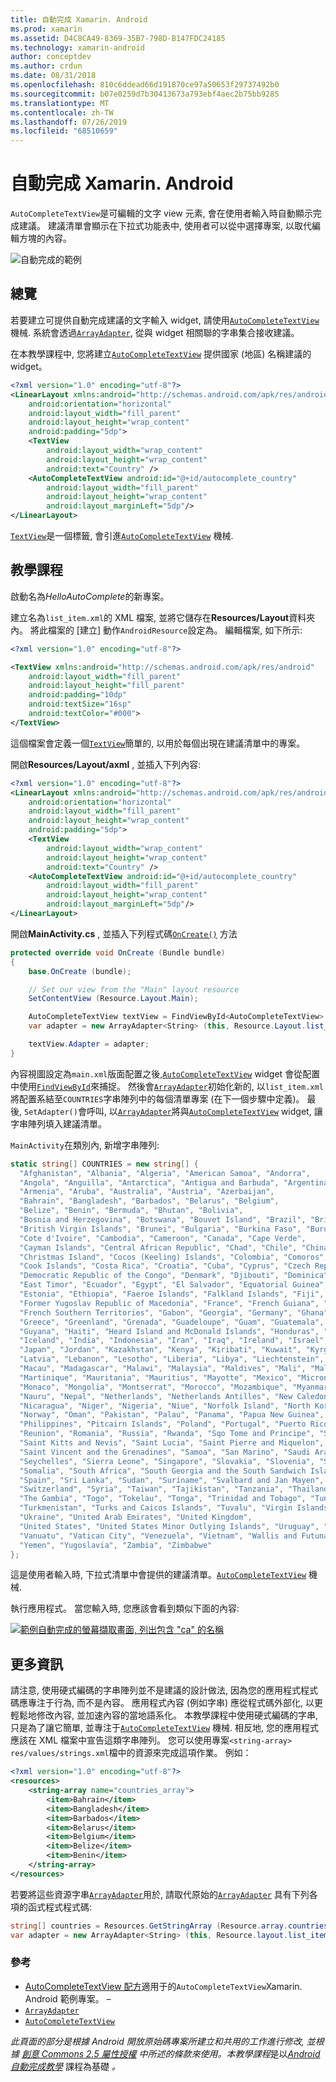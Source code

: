 ```yaml
---
title: 自動完成 Xamarin. Android
ms.prod: xamarin
ms.assetid: D4C8CA49-8369-35B7-798D-B147FDC24185
ms.technology: xamarin-android
author: conceptdev
ms.author: crdun
ms.date: 08/31/2018
ms.openlocfilehash: 810c6ddead66d191870ce97a50653f29737492b0
ms.sourcegitcommit: b07e0259d7b30413673a793ebf4aec2b75bb9285
ms.translationtype: MT
ms.contentlocale: zh-TW
ms.lasthandoff: 07/26/2019
ms.locfileid: "68510659"
---
```

# <a name="auto-complete-for-xamarinandroid"></a>自動完成 Xamarin. Android

`AutoCompleteTextView`是可編輯的文字 view 元素, 會在使用者輸入時自動顯示完成建議。 建議清單會顯示在下拉式功能表中, 使用者可以從中選擇專案, 以取代編輯方塊的內容。

![自動完成的範例](images/auto-complete.png)

## <a name="overview"></a>總覽

若要建立可提供自動完成建議的文字輸入 widget, 請使用[`AutoCompleteTextView`](xref:Android.Widget.AutoCompleteTextView)
機械. 系統會透過[`ArrayAdapter`](xref:Android.Widget.ArrayAdapter), 從與 widget 相關聯的字串集合接收建議。

在本教學課程中, 您將建立[`AutoCompleteTextView`](xref:Android.Widget.AutoCompleteTextView)
提供國家 (地區) 名稱建議的 widget。

```xml
<?xml version="1.0" encoding="utf-8"?>
<LinearLayout xmlns:android="http://schemas.android.com/apk/res/android"
    android:orientation="horizontal"
    android:layout_width="fill_parent"
    android:layout_height="wrap_content"
    android:padding="5dp">
    <TextView
        android:layout_width="wrap_content"
        android:layout_height="wrap_content"
        android:text="Country" />
    <AutoCompleteTextView android:id="@+id/autocomplete_country"
        android:layout_width="fill_parent"
        android:layout_height="wrap_content"
        android:layout_marginLeft="5dp"/>
</LinearLayout>
```

[`TextView`](xref:Android.Widget.TextView)是一個標籤, 會引進[`AutoCompleteTextView`](xref:Android.Widget.AutoCompleteTextView)
機械.


## <a name="tutorial"></a>教學課程

啟動名為*HelloAutoComplete*的新專案。

建立名為`list_item.xml`的 XML 檔案, 並將它儲存在**Resources/Layout**資料夾內。 將此檔案的 [建立] 動作`AndroidResource`設定為。 編輯檔案, 如下所示:

```xml
<?xml version="1.0" encoding="utf-8"?>

<TextView xmlns:android="http://schemas.android.com/apk/res/android"
    android:layout_width="fill_parent"
    android:layout_height="fill_parent"
    android:padding="10dp"
    android:textSize="16sp"
    android:textColor="#000">
</TextView> 
```

這個檔案會定義一個[`TextView`](xref:Android.Widget.TextView)簡單的, 以用於每個出現在建議清單中的專案。

開啟**Resources/Layout/axml** , 並插入下列內容:

```xml
<?xml version="1.0" encoding="utf-8"?>
<LinearLayout xmlns:android="http://schemas.android.com/apk/res/android"
    android:orientation="horizontal"
    android:layout_width="fill_parent"
    android:layout_height="wrap_content"
    android:padding="5dp">
    <TextView
        android:layout_width="wrap_content"
        android:layout_height="wrap_content"
        android:text="Country" />
    <AutoCompleteTextView android:id="@+id/autocomplete_country"
        android:layout_width="fill_parent"
        android:layout_height="wrap_content"
        android:layout_marginLeft="5dp"/>
</LinearLayout>
```

開啟**MainActivity.cs** , 並插入下列程式碼[`OnCreate()`](xref:Android.App.Activity.OnCreate*)
方法

```csharp
protected override void OnCreate (Bundle bundle)
{
    base.OnCreate (bundle);

    // Set our view from the "Main" layout resource
    SetContentView (Resource.Layout.Main);

    AutoCompleteTextView textView = FindViewById<AutoCompleteTextView> (Resource.Id.autocomplete_country);
    var adapter = new ArrayAdapter<String> (this, Resource.Layout.list_item, COUNTRIES);

    textView.Adapter = adapter;
}
```

內容視圖設定為`main.xml`版面配置之後,[`AutoCompleteTextView`](xref:Android.Widget.AutoCompleteTextView)
widget 會從配置中使用[`FindViewById`](xref:Android.App.Activity.FindViewById*)來捕捉。 然後會[`ArrayAdapter`](xref:Android.Widget.ArrayAdapter)初始化新的, 以`list_item.xml`將配置系結至`COUNTRIES`字串陣列中的每個清單專案 (在下一個步驟中定義)。 最後, `SetAdapter()`會呼叫, 以[`ArrayAdapter`](xref:Android.Widget.ArrayAdapter)將與[`AutoCompleteTextView`](xref:Android.Widget.AutoCompleteTextView)
widget, 讓字串陣列填入建議清單。

`MainActivity`在類別內, 新增字串陣列:

```csharp
static string[] COUNTRIES = new string[] {
  "Afghanistan", "Albania", "Algeria", "American Samoa", "Andorra",
  "Angola", "Anguilla", "Antarctica", "Antigua and Barbuda", "Argentina",
  "Armenia", "Aruba", "Australia", "Austria", "Azerbaijan",
  "Bahrain", "Bangladesh", "Barbados", "Belarus", "Belgium",
  "Belize", "Benin", "Bermuda", "Bhutan", "Bolivia",
  "Bosnia and Herzegovina", "Botswana", "Bouvet Island", "Brazil", "British Indian Ocean Territory",
  "British Virgin Islands", "Brunei", "Bulgaria", "Burkina Faso", "Burundi",
  "Cote d'Ivoire", "Cambodia", "Cameroon", "Canada", "Cape Verde",
  "Cayman Islands", "Central African Republic", "Chad", "Chile", "China",
  "Christmas Island", "Cocos (Keeling) Islands", "Colombia", "Comoros", "Congo",
  "Cook Islands", "Costa Rica", "Croatia", "Cuba", "Cyprus", "Czech Republic",
  "Democratic Republic of the Congo", "Denmark", "Djibouti", "Dominica", "Dominican Republic",
  "East Timor", "Ecuador", "Egypt", "El Salvador", "Equatorial Guinea", "Eritrea",
  "Estonia", "Ethiopia", "Faeroe Islands", "Falkland Islands", "Fiji", "Finland",
  "Former Yugoslav Republic of Macedonia", "France", "French Guiana", "French Polynesia",
  "French Southern Territories", "Gabon", "Georgia", "Germany", "Ghana", "Gibraltar",
  "Greece", "Greenland", "Grenada", "Guadeloupe", "Guam", "Guatemala", "Guinea", "Guinea-Bissau",
  "Guyana", "Haiti", "Heard Island and McDonald Islands", "Honduras", "Hong Kong", "Hungary",
  "Iceland", "India", "Indonesia", "Iran", "Iraq", "Ireland", "Israel", "Italy", "Jamaica",
  "Japan", "Jordan", "Kazakhstan", "Kenya", "Kiribati", "Kuwait", "Kyrgyzstan", "Laos",
  "Latvia", "Lebanon", "Lesotho", "Liberia", "Libya", "Liechtenstein", "Lithuania", "Luxembourg",
  "Macau", "Madagascar", "Malawi", "Malaysia", "Maldives", "Mali", "Malta", "Marshall Islands",
  "Martinique", "Mauritania", "Mauritius", "Mayotte", "Mexico", "Micronesia", "Moldova",
  "Monaco", "Mongolia", "Montserrat", "Morocco", "Mozambique", "Myanmar", "Namibia",
  "Nauru", "Nepal", "Netherlands", "Netherlands Antilles", "New Caledonia", "New Zealand",
  "Nicaragua", "Niger", "Nigeria", "Niue", "Norfolk Island", "North Korea", "Northern Marianas",
  "Norway", "Oman", "Pakistan", "Palau", "Panama", "Papua New Guinea", "Paraguay", "Peru",
  "Philippines", "Pitcairn Islands", "Poland", "Portugal", "Puerto Rico", "Qatar",
  "Reunion", "Romania", "Russia", "Rwanda", "Sqo Tome and Principe", "Saint Helena",
  "Saint Kitts and Nevis", "Saint Lucia", "Saint Pierre and Miquelon",
  "Saint Vincent and the Grenadines", "Samoa", "San Marino", "Saudi Arabia", "Senegal",
  "Seychelles", "Sierra Leone", "Singapore", "Slovakia", "Slovenia", "Solomon Islands",
  "Somalia", "South Africa", "South Georgia and the South Sandwich Islands", "South Korea",
  "Spain", "Sri Lanka", "Sudan", "Suriname", "Svalbard and Jan Mayen", "Swaziland", "Sweden",
  "Switzerland", "Syria", "Taiwan", "Tajikistan", "Tanzania", "Thailand", "The Bahamas",
  "The Gambia", "Togo", "Tokelau", "Tonga", "Trinidad and Tobago", "Tunisia", "Turkey",
  "Turkmenistan", "Turks and Caicos Islands", "Tuvalu", "Virgin Islands", "Uganda",
  "Ukraine", "United Arab Emirates", "United Kingdom",
  "United States", "United States Minor Outlying Islands", "Uruguay", "Uzbekistan",
  "Vanuatu", "Vatican City", "Venezuela", "Vietnam", "Wallis and Futuna", "Western Sahara",
  "Yemen", "Yugoslavia", "Zambia", "Zimbabwe"
};
```

這是使用者輸入時, 下拉式清單中會提供的建議清單。[`AutoCompleteTextView`](xref:Android.Widget.AutoCompleteTextView)
機械.

執行應用程式。 當您輸入時, 您應該會看到類似下面的內容:

[![範例自動完成的螢幕擷取畫面, 列出包含 "ca" 的名稱](auto-complete-images/helloautocomplete.png)](auto-complete-images/helloautocomplete.png#lightbox)



## <a name="more-information"></a>更多資訊

請注意, 使用硬式編碼的字串陣列並不是建議的設計做法, 因為您的應用程式程式碼應專注于行為, 而不是內容。 應用程式內容 (例如字串) 應從程式碼外部化, 以更輕鬆地修改內容, 並加速內容的當地語系化。 本教學課程中使用硬式編碼的字串, 只是為了讓它簡單, 並專注于[`AutoCompleteTextView`](xref:Android.Widget.AutoCompleteTextView)
機械. 相反地, 您的應用程式應該在 XML 檔案中宣告這類字串陣列。 您可以使用專案`<string-array>` `res/values/strings.xml`檔中的資源來完成這項作業。 例如：

```xml
<?xml version="1.0" encoding="utf-8"?>
<resources>
    <string-array name="countries_array">
        <item>Bahrain</item>
        <item>Bangladesh</item>
        <item>Barbados</item>
        <item>Belarus</item>
        <item>Belgium</item>
        <item>Belize</item>
        <item>Benin</item>
    </string-array>
</resources>
```

若要將這些資源字串[`ArrayAdapter`](xref:Android.Widget.ArrayAdapter)用於, 請取代原始的[`ArrayAdapter`](xref:Android.Widget.ArrayAdapter)
具有下列各項的函式程式程式碼:

```csharp
string[] countries = Resources.GetStringArray (Resource.array.countries_array);
var adapter = new ArrayAdapter<String> (this, Resource.layout.list_item, countries);
```


### <a name="references"></a>參考

-   [AutoCompleteTextView 配方](https://github.com/xamarin/recipes/tree/master/Recipes/android/controls/autocomplete_text_view/add_an_autocomplete_text_input)適用于的`AutoCompleteTextView`Xamarin. Android 範例專案。 &ndash;
-   [`ArrayAdapter`](xref:Android.Widget.ArrayAdapter)
-   [`AutoCompleteTextView`](xref:Android.Widget.AutoCompleteTextView)

*此頁面的部分是根據 Android 開放原始碼專案所建立和共用的工作進行修改, 並根據*
[*創意 Commons 2.5 屬性授權*](http://creativecommons.org/licenses/by/2.5/) *中所述的條款來使用。本教學課程*是以[*Android 自動完成教學*](https://developer.android.com/resources/tutorials/views/hello-autocomplete.html)
課程為基礎 *。* 

